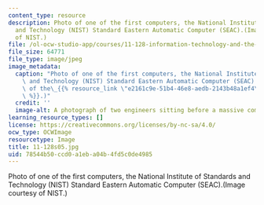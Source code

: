 ```yaml
---
content_type: resource
description: Photo of one of the first computers, the National Institute of Standards
  and Technology (NIST) Standard Eastern Automatic Computer (SEAC).(Image courtesy
  of NIST.)
file: /ol-ocw-studio-app/courses/11-128-information-technology-and-the-labor-market-spring-2005/78544b50ccd0a1eba04b4fd5c0de4985_11-128s05.jpg
file_size: 64771
file_type: image/jpeg
image_metadata:
  caption: "Photo of one of the first computers, the National Institute of Standards\
    \ and Technology (NIST) Standard Eastern Automatic Computer (SEAC). (Image courtesy\
    \ of the\_{{% resource_link \"e2161c9e-51b4-46e8-aedb-2143b48a1ef4\" \"NIST\"\
    \ %}}.)"
  credit: ''
  image-alt: A photograph of two engineers sitting before a massive computer.
learning_resource_types: []
license: https://creativecommons.org/licenses/by-nc-sa/4.0/
ocw_type: OCWImage
resourcetype: Image
title: 11-128s05.jpg
uid: 78544b50-ccd0-a1eb-a04b-4fd5c0de4985
---
```

Photo of one of the first computers, the National Institute of Standards and Technology (NIST) Standard Eastern Automatic Computer (SEAC).(Image courtesy of NIST.)